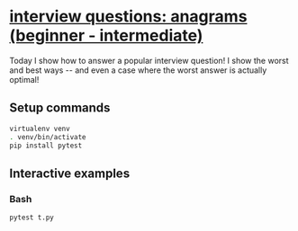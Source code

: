 # [interview questions: anagrams (beginner - intermediate)](https://youtu.be/aEPW3x_FVes)

Today I show how to answer a popular interview question!  I show the worst and best ways -- and even a case where the worst answer is actually optimal!

## Setup commands

```bash
virtualenv venv
. venv/bin/activate
pip install pytest
```

## Interactive examples

### Bash

```bash
pytest t.py
```
